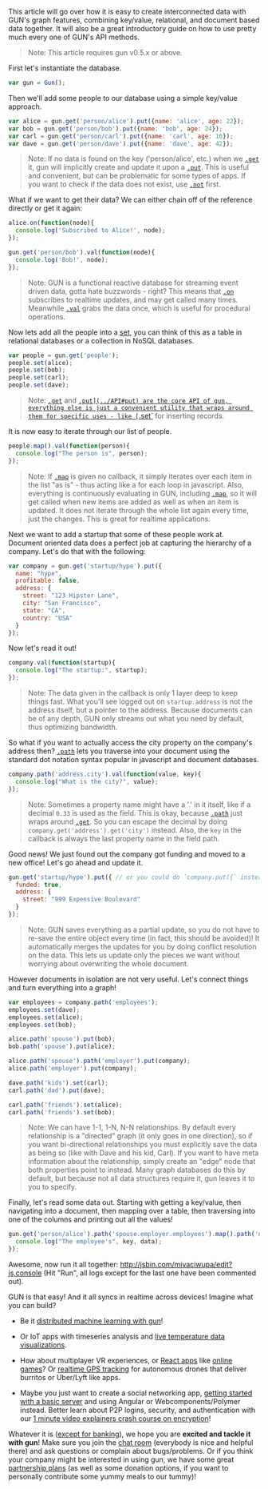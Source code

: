 This article will go over how it is easy to create interconnected data with GUN's graph features, combining key/value, relational, and document based data together. It will also be a great introductory guide on how to use pretty much every one of GUN's API methods.

> Note: This article requires gun v0.5.x or above.

First let's instantiate the database.

```javascript
var gun = Gun();
```

Then we'll add some people to our database using a simple key/value approach.

```javascript
var alice = gun.get('person/alice').put({name: 'alice', age: 22});
var bob = gun.get('person/bob').put({name: 'bob', age: 24});
var carl = gun.get('person/carl').put({name: 'carl', age: 16});
var dave = gun.get('person/dave').put({name: 'dave', age: 42});
```

> Note: If no data is found on the key ('person/alice', etc.) when we [`.get`](../API#get) it, gun will implicitly create and update it upon a [`.put`](../API#put). This is useful and convenient, but can be problematic for some types of apps. If you want to check if the data does not exist, use [`.not`](../API#not) first.

What if we want to get their data? We can either chain off of the reference directly or get it again:

```javascript
alice.on(function(node){
  console.log('Subscribed to Alice!', node);
});

gun.get('person/bob').val(function(node){
  console.log('Bob!', node);
});
```

> Note: GUN is a functional reactive database for streaming event driven data, gotta hate buzzwords - right? This means that [`.on`](../API#on) subscribes to realtime updates, and may get called many times. Meanwhile [`.val`](../API#val) grabs the data once, which is useful for procedural operations. 

Now lets add all the people into a [set](https://en.wikipedia.org/wiki/Set_(mathematics)), you can think of this as a table in relational databases or a collection in NoSQL databases.

```javascript
var people = gun.get('people');
people.set(alice);
people.set(bob);
people.set(carl);
people.set(dave);
```

> Note: [`.get`](../API#get) and [`.put](../API#put) are the core API of gun, everything else is just a convenient utility that wraps around them for specific uses - like [`.set`](../API#set) for inserting records.

It is now easy to iterate through our list of people.

```javascript
people.map().val(function(person){
  console.log("The person is", person);
});
```

> Note: If [`.map`](../API#map) is given no callback, it simply iterates over each item in the list "as is" - thus acting like a for each loop in javascript. Also, everything is continuously evaluating in GUN, including [`.map`](../API#map), so it will get called when new items are added as well as when an item is updated. It does not iterate through the whole list again every time, just the changes. This is great for realtime applications.

Next we want to add a startup that some of these people work at. Document oriented data does a perfect job at capturing the hierarchy of a company. Let's do that with the following:

```javascript
var company = gun.get('startup/hype').put({
  name: "hype",
  profitable: false,
  address: {
    street: "123 Hipster Lane",
    city: "San Francisco",
    state: "CA",
    country: "USA"
  }
});
```

Now let's read it out!

```javascript
company.val(function(startup){
  console.log("The startup:", startup);
});
```

> Note: The data given in the callback is only 1 layer deep to keep things fast. What you'll see logged out on `startup.address` is not the address itself, but a pointer to the address. Because documents can be of any depth, GUN only streams out what you need by default, thus optimizing bandwidth.

So what if you want to actually access the city property on the company's address then? [`.path`](../API#path) lets you traverse into your document using the standard dot notation syntax popular in javascript and document databases.

```javascript
company.path('address.city').val(function(value, key){
  console.log("What is the city?", value);
});
```

> Note: Sometimes a property name might have a '.' in it itself, like if a decimal `0.33` is used as the field. This is okay, because [`.path`](../API#path) just wraps around [`.get`](../API#get). So you can escape the decimal by doing `company.get('address').get('city')` instead. Also, the `key` in the callback is always the last property name in the field path.

Good news! We just found out the company got funding and moved to a new office! Let's go ahead and update it.

```javascript
gun.get('startup/hype').put({ // or you could do `company.put({` instead.
  funded: true,
  address: {
    street: "999 Expensive Boulevard"
  }
});
```

> Note: GUN saves everything as a partial update, so you do not have to re-save the entire object every time (in fact, this should be avoided)! It automatically merges the updates for you by doing conflict resolution on the data. This lets us update only the pieces we want without worrying about overwriting the whole document.

However documents in isolation are not very useful. Let's connect things and turn everything into a graph!

```javascript
var employees = company.path('employees');
employees.set(dave);
employees.set(alice);
employees.set(bob);

alice.path('spouse').put(bob);
bob.path('spouse').put(alice);

alice.path('spouse').path('employer').put(company);
alice.path('employer').put(company);

dave.path('kids').set(carl);
carl.path('dad').put(dave);

carl.path('friends').set(alice);
carl.path('friends').set(bob);
```

> Note: We can have 1-1, 1-N, N-N relationships. By default every relationship is a "directed" graph (it only goes in one direction), so if you want bi-directional relationships you must explicitly save the data as being so (like with Dave and his kid, Carl). If you want to have meta information about the relationship, simply create an "edge" node that both properties point to instead. Many graph databases do this by default, but because not all data structures require it, gun leaves it to you to specify.

Finally, let's read some data out. Starting with getting a key/value, then navigating into a document, then mapping over a table, then traversing into one of the columns and printing out all the values!

```javascript
gun.get('person/alice').path('spouse.employer.employees').map().path('name').val(function(data, key){
  console.log("The employee's", key, data);
});
```

Awesome, now run it all together: http://jsbin.com/mivaciwupa/edit?js,console (Hit "Run", all logs except for the last one have been commented out).

GUN is that easy! And it all syncs in realtime across devices! Imagine what you can build?

 - Be it [distributed machine learning with gun](http://myrighttocode.org/blog/artificial%20intelligence/particle%20swarm/genetic%20algorithm/collective%20knowledge/machine%20learning/gun-db-artificial-knowledge-sharing)!

 - Or IoT apps with timeseries analysis and [live temperature data visualizations](https://github.com/Stefdv/gun-ui-lcd#syncing).

 - How about multiplayer VR experiences, or [React apps](https://github.com/PsychoLlama/connect-four) like [online games](https://github.com/PsychoLlama/Trace)? Or [realtime GPS tracking](https://youtu.be/7ALHtbC9aOM) for autonomous drones that deliver burritos or Uber/Lyft like apps. 

 - Maybe you just want to create a social networking app, [getting started with a basic server](https://github.com/gundb/gun-starter-app) and using Angular or Webcomponents/Polymer instead. Better learn about P2P logins, security, and authentication with our [1 minute video explainers crash course on encryption](http://gun.js.org/explainers/data/security.html)!

Whatever it is ([except for banking](../CAP-Theorem)), we hope you are **excited and tackle it with gun**! Make sure you join the [chat room](https://gitter.im/amark/gun) (everybody is nice and helpful there) and ask questions or complain about bugs/problems. Or if you think your company might be interested in using gun, we have some great [partnership plans](https://www.patreon.com/gunDB) (as well as some donation options, if you want to personally contribute some yummy meals to our tummy)!
